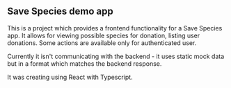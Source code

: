 ## Save Species demo app

This is a project which provides a frontend functionality for a Save Species app. It allows for viewing possible species for donation, listing user donations. Some actions are available only for authenticated user.

Currently it isn't communicating with the backend - it uses static mock data but in a format which matches the backend response.

It was creating using React with Typescript.